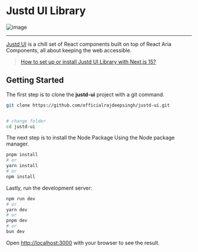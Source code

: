 # Justd UI Library

![image](https://github.com/user-attachments/assets/f1c56dba-511c-43b1-9297-1165710fe81e)

---

[Justd UI](https://getjustd.com) is a chill set of React components built on top of React Aria Components, all about keeping the web accessible.

> [How to set up or install Justd UI Library with Next.js 15?](https://medium.com/frontendweb/nextjs-15-42d84187bd2d)

## Getting Started

The first step is to clone the **justd-ui** project with a git command.

```bash
git clone https://github.com/officialrajdeepsingh/justd-ui.git


# change folder
cd justd-ui
```
The next step is to install the Node Package Using the Node package manager.

```bash
pnpm install
# or
yarn install
# or
npm install
```

Lastly, run the development server:

```bash
npm run dev
# or
yarn dev
# or
pnpm dev
# or
bun dev
```

Open [http://localhost:3000](http://localhost:3000) with your browser to see the result.
